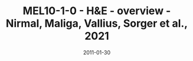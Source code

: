 ---
title: MEL10-1-0 - H&E - overview - Nirmal, Maliga, Vallius, Sorger et al., 2021
image: https://labsyspharm.github.io/HTA-MELATLAS-1/images/thumbnail-MEL10-1-0-he-overview.jpg
date: '2011-01-30'
minerva_link: https://labsyspharm.github.io/HTA-MELATLAS-1/stories/MEL10-1-0-he-overview.html
info_link: null
show_page_link: false
---